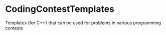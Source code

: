 CodingContestTemplates
======================

Templates (for C++) that can be used for problems in various programming contests
